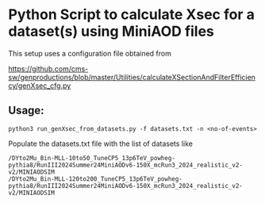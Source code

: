 # Python Script to calculate Xsec for a dataset(s) using MiniAOD files

This setup uses a configuration file obtained from 

https://github.com/cms-sw/genproductions/blob/master/Utilities/calculateXSectionAndFilterEfficiency/genXsec_cfg.py


##  Usage: 
`
python3 run_genXsec_from_datasets.py -f datasets.txt -n <no-of-events>
`

Populate the datasets.txt file with the list of datasets like
```
/DYto2Mu_Bin-MLL-10to50_TuneCP5_13p6TeV_powheg-pythia8/RunIII2024Summer24MiniAODv6-150X_mcRun3_2024_realistic_v2-v2/MINIAODSIM
/DYto2Mu_Bin-MLL-120to200_TuneCP5_13p6TeV_powheg-pythia8/RunIII2024Summer24MiniAODv6-150X_mcRun3_2024_realistic_v2-v2/MINIAODSIM
```

